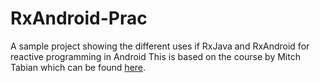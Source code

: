 # RxAndroid-Prac
A sample project showing the different uses if RxJava and RxAndroid for reactive programming in Android
This is based on the course by Mitch Tabian which can be found [here](https://codingwithmitch.com/).
